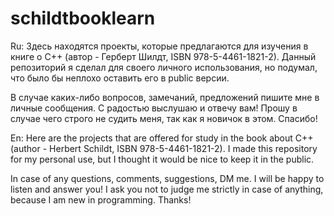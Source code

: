 # schildtbooklearn
Ru: Здесь находятся проекты, которые предлагаются для изучения в книге о C++ (автор - Герберт Шилдт, ISBN 978-5-4461-1821-2). Данный репозиторий я сделал для своего личного использования, но подумал, что было бы неплохо оставить его в public версии. 

В случае каких-либо вопросов, замечаний, предложений пишите мне в личные сообщения. С радостью выслушаю и отвечу вам! Прошу в случае чего строго не судить меня, так как я новичок в этом. Спасибо!

En: Here are the projects that are offered for study in the book about C++ (author - Herbert Schildt, ISBN 978-5-4461-1821-2). I made this repository for my personal use, but I thought it would be nice to keep it in the public. 

In case of any questions, comments, suggestions, DM me. I will be happy to listen and answer you! I ask you not to judge me strictly in case of anything, because I am new in programming. Thanks!

